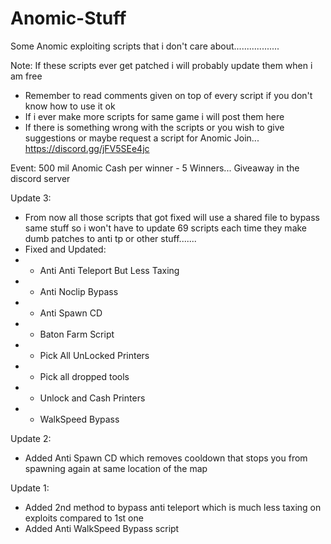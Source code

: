 # Anomic-Stuff
Some Anomic exploiting scripts that i don't care about..................

Note: If these scripts ever get patched i will probably update them when i am free

- Remember to read comments given on top of every script if you don't know how to use it ok
- If i ever make more scripts for same game i will post them here
- If there is something wrong with the scripts or you wish to give suggestions or maybe request a script for Anomic Join... https://discord.gg/jFV5SEe4jc

Event: 500 mil Anomic Cash per winner - 5 Winners... Giveaway in the discord server

Update 3:
- From now all those scripts that got fixed will use a shared file to bypass same stuff so i won't have to update 69 scripts each time they make dumb patches to anti tp or other stuff.......
- Fixed and Updated:
- - Anti Anti Teleport But Less Taxing
- - Anti Noclip Bypass
- - Anti Spawn CD
- - Baton Farm Script
- - Pick All UnLocked Printers
- - Pick all dropped tools
- - Unlock and Cash Printers
- - WalkSpeed Bypass

Update 2:
- Added Anti Spawn CD which removes cooldown that stops you from spawning again at same location of the map

Update 1:
- Added 2nd method to bypass anti teleport which is much less taxing on exploits compared to 1st one
- Added Anti WalkSpeed Bypass script
